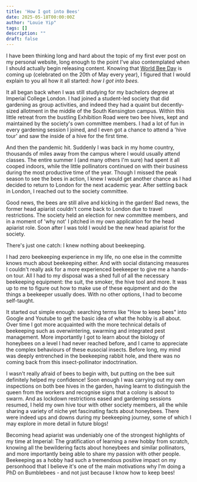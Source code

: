 ```yaml
---
title: 'How I got into Bees'
date: 2025-05-18T00:00:00Z
author: "Louie Yip"
tags: []
description: ""
draft: false
---
```


I have been thinking long and hard about the topic of my first ever post on my personal website, long enough to the point I've also contemplated when I should actually begin releasing content. Knowing that [World Bee Day](https://en.wikipedia.org/wiki/World_Bee_Day) is coming up (celebrated on the 20th of May every year), I figured that I would explain to you all how it all started: _how I got into bees._

It all began back when I was still studying for my bachelors degree at Imperial College London. I had joined a student-led society that did gardening as group activities, and indeed they had a quaint but decently-sized allotment in the middle of the South Kensington campus. Within this little retreat from the bustling Exhibition Road were two bee hives, kept and maintained by the society's own committee members. I had a lot of fun in every gardening session I joined, and I even got a chance to attend a 'hive tour' and saw the inside of a hive for the first time. 

And then the pandemic hit. Suddenly I was back in my home country, thousands of miles away from the campus where I would usually attend classes. The entire summer I (and many others I'm sure) had spent it all cooped indoors, while the little pollinators continued on with their business during the most productive time of the year. Though I missed the peak season to see the bees in action, I knew I would get another chance as I had decided to return to London for the next academic year. After settling back in London, I reached out to the society committee. 

Good news, the bees are still alive and kicking in the garden! Bad news, the former head apiarist couldn't come back to London due to travel restrictions. The society held an election for new committee members, and in a moment of 'why not' I pitched in my own application for the head apiarist role. Soon after I was told I would be the new head apiarist for the society. 

There's just one catch: I knew nothing about beekeeping.

I had zero beekeeping experience in my life, no one else in the committe knows much about beekeeping either. And with social distancing measures I couldn't really ask for a more experienced beekeeper to give me a hands-on tour. All I had to my disposal was a shed full of all the necessary beekeeping equipment: the suit, the smoker, the hive tool and more. It was up to me to figure out how to make use of these equipment and do the things a beekeeper usually does. With no other options, I had to become self-taught.

It started out simple enough: searching terms like "How to keep bees" into Google and Youtube to get the basic idea of what the hobby is all about. Over time I got more acquainted with the more technical details of beekeeping such as overwintering, swarming and integrated pest management. More importantly I got to learn about the biology of honeybees on a level I had never reached before, and I came to appreciate the complex behaviours of these eusocial insects. Before long, my mind was deeply entrenched in the beekeeping rabbit hole, and there was no coming back from this insect-pollinator indoctrination.

I wasn't really afraid of bees to begin with, but putting on the bee suit definitely helped my confidence! Soon enough I was carrying out my own inspections on both bee hives in the garden, having learnt to distinguish the queen from the workers and recognise signs that a colony is about to swarm. And as lockdown restrictions eased and gardening sessions resumed, I held my own hive tour with other society members, all the while sharing a variety of niche yet fascinating facts about honeybees. There were indeed ups and downs during my beekeeping journey, some of which I may explore in more detail in future blogs!

Becoming head apiarist was undeniably one of the strongest highlights of my time at Imperial: The gratification of learning a new hobby from scratch, knowing all the bewildering facts about honeybees and similar pollinators, and more importantly being able to share my passion with other people. Beekeeping as a hobby had such a tremendous positive impact on my personhood that I believe it's one of the main motivations why I'm doing a PhD on Bumblebees - and not just because I know how to keep bees!